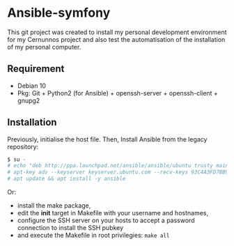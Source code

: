 Ansible-symfony
===============

This git project was created to install my personal development environment for my Cernunnos project and also test the automatisation of the installation of my personal computer.

Requirement
-----------

 - Debian 10
 - Pkg: Git + Python2 (for Ansible) + openssh-server + openssh-client + gnupg2

Installation
------------

Previously, initialise the host file. Then, Install Ansible from the legacy repository:

```bash
$ su -
# echo "deb http://ppa.launchpad.net/ansible/ansible/ubuntu trusty main" > /etc/apt/sources.list.d/ansible.list
# apt-key adv --keyserver keyserver.ubuntu.com --recv-keys 93C4A3FD7BB9C367
# apt update && apt install -y ansible
```

Or:
 - install the make package,
 - edit the __init__ target in Makefile with your username and hostnames,
 - configure the SSH server on your hosts to accept a password connection to install the SSH pubkey
 - and execute the Makefile in root privilegies: `make all`
